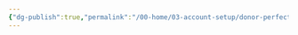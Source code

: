 ```yaml
---
{"dg-publish":true,"permalink":"/00-home/03-account-setup/donor-perfect/us/manual-build/"}
---
```


